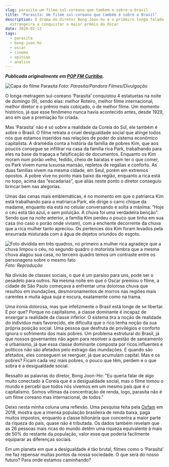 ```yaml
---
slug: parasita-um-filme-sul-coreano-que-tambem-e-sobre-o-brasil
title: "Parasita: Um filme sul-coreano que também é sobre o Brasil"
description: O drama do diretor Bong Joon-ho é o primeiro longa falado em língua
  estrangeira a conquistar o maior prêmio do Oscar
date: 2020-02-12
tags:
  - parasita
  - bong-joon-ho
  - oscar
  - cinema
  - opiniao
  - analise
---
```


**_Publicada originalmente em [POP FM Curitiba](http://popfmcuritiba.com.br/noticias/parasita-um-filme-sul-coreano-que-tambem-e-sobre-o-brasil)._**

![Capa do filme Parasita](/images/upload/capa-filme-parasita.jpg "Capa do filme Parasita")
_Foto: Parasita/Pandora Filmes/Divulgação_

O longa-metragem sul-coreano ‘Parasita’ conquistou 4 estatuetas na noite de domingo (9), sendo elas: melhor Roteiro, melhor filme internacional, melhor diretor e o prêmio mais cobiçado, o de melhor filme. Um momento histórico, já que esse fenômeno nunca havia acontecido antes, desde 1929, ano em que a premiação foi criada.

Mas ‘Parasita’ não é só sobre a realidade da Coreia do Sul, ele também é sobre o Brasil. O filme retrata a cruel desigualdade social que atinge todos nós que estamos inseridos nas relações de poder do sistema econômico capitalista. A dramédia conta a história da família de pobres Kim, que aos poucos consegue se infiltrar na casa da família rica Park, trabalhando para eles na base da trapaça e falsificação de documentos. Enquanto os Kim moram num porão velho, fedido, cheio de baratas e sem ter o que comer, os Park vivem numa luxuosa mansão, repletos de regalias e conforto. As duas famílias vivem na mesma cidade, em Seul, porém em extremos opostos. A pobre vive no ponto mais baixo da região, enquanto a rica está no topo, acima das “escadarias”, que aliás neste ponto o diretor conseguiu brincar bem nas alegorias.

Umas das cenas mais emblemáticas, é no momento em que o patriarca Kim está trabalhando para a matriarca Park, ele dirige o carro chique da madame, enquanto ela está no celular conversando e solta a máxima: “Hoje o céu está tão azul, e sem poluição. A chuva foi uma verdadeira benção”. Sendo que na noite anterior, a família Kim perdeu o pouco que tinha em sua casa (no caso o porão onde viviam), com a enchente decorrente da chuva que a rica mulher tanto apreciou. Os pertences dos Kim foram levados pela enxurrada misturada com a água de dejetos oriundos do esgoto.

![Foto dividida em três quadros, no primeiro a mulher rica agradeçe que a chuva limpou o céu, no segundo quadro o motorista lembra que a mesma chuva alagou sua casa, no terceiro quadro temos um contraste entre os personagens sobre o mesmo fato](/images/upload/cenas-parasita.jpg "Foto dividida em três quadros, no primeiro a mulher rica agradeçe que a chuva limpou o céu, no segundo quadro o motorista lembra que a mesma chuva alagou sua casa, no terceiro quadro temos um contraste entre os personagens sobre o mesmo fato")
_Foto: Reprodução_

Na divisão de classes sociais, o que é um paraíso para uns, pode ser o pesadelo para outros. Na mesma noite em que o Oscar premiou o filme, a cidade de São Paulo começava a enfrentar uma dolorosa chuva que resultou em inundações, desmoronamentos de morros nas regiões mais carentes e muita água suja e escura, exatamente como na trama.

Uma ironia dolorosa, mas que infelizmente o Brasil está longe de se libertar. E por que? Porque no capitalismo, a classe dominante é incapaz de enxergar a realidade da classe inferior. O sistema tira a noção de realidade do indivíduo mais favorecido, ele dificulta que o rico tenha noção da sua própria posição social. Uma pessoa que desfruta de privilégios e conforto ignora o sofrimento dos mais pobres. Um problema estrutural do Brasil, já que nossos governantes não agem para resolver a questão de saneamento e urbanismo, já que essa classe dominante composta por ricos influentes e políticos não são afetados pelo estrago das inundações. E quando são afetados, eles conseguem se reerguer, já que acumulam capital. Mas e os pobres? Ficam cada vez mais pobres, o pouco que têm, perdem e o que sobra é a desigualdade social.

Ressalto as palavras do diretor, Bong Joon-Ho: "Eu queria falar de algo muito conectado à Coreia que é a desigualdade social, mas o filme tomou o mundo e percebi que todos nós vivemos em um mesmo país que é o capitalismo. Somos vítimas da concentração de renda, logo, parasita não é um filme coreano mas internacional, de todos."

Deixo nesta minha coluna uma reflexão. Uma pesquisa feita pela [Oxfam](https://oxfam.org.br/um-retrato-das-desigualdades-brasileiras/pais-estagnado/) em 2018, mostra que a imensa população brasileira de renda baixa, paga muitos impostos, enquanto a classe bilionária que concentra a maior parte da riqueza do país, quase não é tributada. Os dados também revelam que as 26 pessoas mais ricas do mundo detêm uma riqueza equivalente à mais de 50% do restante da população, valor esse que poderia facilmente equiparar as diferenças sociais.

Em um planeta em que a desigualdade é tão brutal, filmes como o ‘Parasita’ me faz repensar muitas pontos da nossa sociedade. O que será do nosso futuro? Para onde estamos caminhando?
